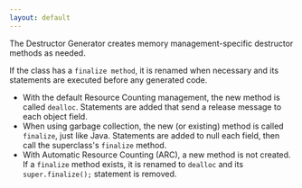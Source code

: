 ```yaml
---
layout: default
---
```


The Destructor Generator creates memory management-specific destructor methods as needed.

If the class has a `finalize method`, it is renamed when necessary and its statements are executed before any generated code.

- With the default Resource Counting management, the new method is called `dealloc`.  Statements are added that send a release message to each object field.
- When using garbage collection, the new (or existing) method is called `finalize`, just like Java.  Statements are added to null each field, then call the superclass's `finalize` method.
- With Automatic Resource Counting (ARC), a new method is not created.  If a `finalize` method exists, it is renamed to `dealloc` and its `super.finalize();` statement is removed.